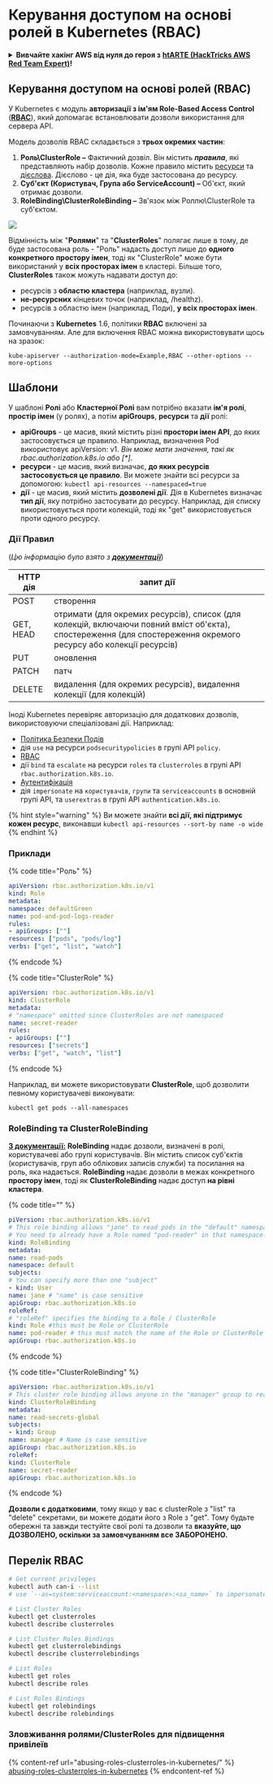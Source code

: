 # Керування доступом на основі ролей в Kubernetes (RBAC)

<details>

<summary><strong>Вивчайте хакінг AWS від нуля до героя з</strong> <a href="https://training.hacktricks.xyz/courses/arte"><strong>htARTE (HackTricks AWS Red Team Expert)</strong></a><strong>!</strong></summary>

Інші способи підтримки HackTricks:

* Якщо ви хочете побачити вашу **компанію рекламовану в HackTricks** або **завантажити HackTricks у форматі PDF**, перевірте [**ПЛАНИ ПІДПИСКИ**](https://github.com/sponsors/carlospolop)!
* Отримайте [**офіційний PEASS & HackTricks мерч**](https://peass.creator-spring.com)
* Відкрийте для себе [**Сім'ю PEASS**](https://opensea.io/collection/the-peass-family), нашу колекцію ексклюзивних [**NFT**](https://opensea.io/collection/the-peass-family)
* **Приєднуйтесь до** 💬 [**групи Discord**](https://discord.gg/hRep4RUj7f) або [**групи Telegram**](https://t.me/peass) або **слідкуйте** за мною на **Twitter** 🐦 [**@carlospolopm**](https://twitter.com/carlospolopm)**.**
* **Поділіться своїми хакерськими трюками, надсилайте PR до** [**HackTricks**](https://github.com/carlospolop/hacktricks) **і** [**HackTricks Cloud**](https://github.com/carlospolop/hacktricks-cloud) **репозиторіїв на GitHub**.

</details>

## Керування доступом на основі ролей (RBAC)

У Kubernetes є модуль **авторизації з ім'ям Role-Based Access Control** ([**RBAC**](https://kubernetes.io/docs/reference/access-authn-authz/rbac/)), який допомагає встановлювати дозволи використання для сервера API.

Модель дозволів RBAC складається з **трьох окремих частин**:

1. **Роль\ClusterRole ­–** Фактичний дозвіл. Він містить _**правила**_, які представляють набір дозволів. Кожне правило містить [ресурси](https://kubernetes.io/docs/reference/kubectl/overview/#resource-types) та [дієслова](https://kubernetes.io/docs/reference/access-authn-authz/authorization/#determine-the-request-verb). Дієслово - це дія, яка буде застосована до ресурсу.
2. **Суб'єкт (Користувач, Група або ServiceAccount) –** Об'єкт, який отримає дозволи.
3. **RoleBinding\ClusterRoleBinding –** Зв'язок між Роллю\ClusterRole та суб'єктом.

![](https://www.cyberark.com/wp-content/uploads/2018/12/rolebiding\_serviceaccount\_and\_role-1024x551.png)

Відмінність між "**Ролями**" та "**ClusterRoles**" полягає лише в тому, де буде застосована роль - "Роль" надасть доступ лише до **одного конкретного** **простору імен**, тоді як "ClusterRole" може бути використаний у **всіх просторах імен** в кластері. Більше того, **ClusterRoles** також можуть надавати доступ до:

* ресурсів з **областю кластера** (наприклад, вузли).
* **не-ресурсних** кінцевих точок (наприклад, /healthz).
* ресурсів з областю імен (наприклад, Поди), **у всіх просторах імен**.

Починаючи з **Kubernetes** 1.6, політики **RBAC** включені за замовчуванням. Але для включення RBAC можна використовувати щось на зразок:
```
kube-apiserver --authorization-mode=Example,RBAC --other-options --more-options
```
## Шаблони

У шаблоні **Ролі** або **Кластерної Ролі** вам потрібно вказати **ім'я ролі**, **простір імен** (у ролях), а потім **apiGroups**, **ресурси** та **дії** ролі:

* **apiGroups** - це масив, який містить різні **простори імен API**, до яких застосовується це правило. Наприклад, визначення Pod використовує apiVersion: v1. _Він може мати значення, такі як rbac.authorization.k8s.io або \[\*]_.
* **ресурси** - це масив, який визначає, **до яких ресурсів застосовується це правило**. Ви можете знайти всі ресурси за допомогою: `kubectl api-resources --namespaced=true`
* **дії** - це масив, який містить **дозволені дії**. Дія в Kubernetes визначає **тип дії**, яку потрібно застосувати до ресурсу. Наприклад, дія списку використовується проти колекцій, тоді як "get" використовується проти одного ресурсу.

### Дії Правил

(_Цю інформацію було взято з_ [_**документації**_](https://kubernetes.io/docs/reference/access-authn-authz/authorization/#determine-the-request-verb))

| HTTP дія | запит дії                                                                                                                                                  |
| --------- | ------------------------------------------------------------------------------------------------------------------------------------------------------------- |
| POST      | створення                                                                                                                                                        |
| GET, HEAD | отримати (для окремих ресурсів), список (для колекцій, включаючи повний вміст об'єкта), спостереження (для спостереження окремого ресурсу або колекції ресурсів) |
| PUT       | оновлення                                                                                                                                                        |
| PATCH     | патч                                                                                                                                                         |
| DELETE    | видалення (для окремих ресурсів), видалення колекції (для колекцій)                                                                                         |

Іноді Kubernetes перевіряє авторизацію для додаткових дозволів, використовуючи спеціалізовані дії. Наприклад:

* [Політика Безпеки Подів](https://kubernetes.io/docs/concepts/policy/pod-security-policy/)
* дія `use` на ресурси `podsecuritypolicies` в групі API `policy`.
* [RBAC](https://kubernetes.io/docs/reference/access-authn-authz/rbac/#privilege-escalation-prevention-and-bootstrapping)
* дії `bind` та `escalate` на ресурси `roles` та `clusterroles` в групі API `rbac.authorization.k8s.io`.
* [Аутентифікація](https://kubernetes.io/docs/reference/access-authn-authz/authentication/)
* дія `impersonate` на `користувачів`, `групи` та `serviceaccounts` в основній групі API, та `userextras` в групі API `authentication.k8s.io`.

{% hint style="warning" %}
Ви можете знайти **всі дії, які підтримує кожен ресурс**, виконавши `kubectl api-resources --sort-by name -o wide`
{% endhint %}

### Приклади

{% code title="Роль" %}
```yaml
apiVersion: rbac.authorization.k8s.io/v1
kind: Role
metadata:
namespace: defaultGreen
name: pod-and-pod-logs-reader
rules:
- apiGroups: [""]
resources: ["pods", "pods/log"]
verbs: ["get", "list", "watch"]
```
{% endcode %}

{% code title="ClusterRole" %}
```yaml
apiVersion: rbac.authorization.k8s.io/v1
kind: ClusterRole
metadata:
# "namespace" omitted since ClusterRoles are not namespaced
name: secret-reader
rules:
- apiGroups: [""]
resources: ["secrets"]
verbs: ["get", "watch", "list"]
```
{% endcode %}

Наприклад, ви можете використовувати **ClusterRole**, щоб дозволити певному користувачеві виконувати:
```
kubectl get pods --all-namespaces
```
### **RoleBinding та ClusterRoleBinding**

**[З документації:](https://kubernetes.io/docs/reference/access-authn-authz/rbac/#rolebinding-and-clusterrolebinding)** **RoleBinding** надає дозволи, визначені в ролі, користувачеві або групі користувачів. Він містить список суб'єктів (користувачів, груп або облікових записів служби) та посилання на роль, яка надається. **RoleBinding** надає дозволи в межах конкретного **простору імен**, тоді як **ClusterRoleBinding** надає доступ **на рівні кластера**.

{% code title="" %}
```yaml
piVersion: rbac.authorization.k8s.io/v1
# This role binding allows "jane" to read pods in the "default" namespace.
# You need to already have a Role named "pod-reader" in that namespace.
kind: RoleBinding
metadata:
name: read-pods
namespace: default
subjects:
# You can specify more than one "subject"
- kind: User
name: jane # "name" is case sensitive
apiGroup: rbac.authorization.k8s.io
roleRef:
# "roleRef" specifies the binding to a Role / ClusterRole
kind: Role #this must be Role or ClusterRole
name: pod-reader # this must match the name of the Role or ClusterRole you wish to bind to
apiGroup: rbac.authorization.k8s.io
```
{% endcode %}

{% code title="ClusterRoleBinding" %}
```yaml
apiVersion: rbac.authorization.k8s.io/v1
# This cluster role binding allows anyone in the "manager" group to read secrets in any namespace.
kind: ClusterRoleBinding
metadata:
name: read-secrets-global
subjects:
- kind: Group
name: manager # Name is case sensitive
apiGroup: rbac.authorization.k8s.io
roleRef:
kind: ClusterRole
name: secret-reader
apiGroup: rbac.authorization.k8s.io
```
{% endcode %}

**Дозволи є додатковими**, тому якщо у вас є clusterRole з "list" та "delete" секретами, ви можете додати його з Role з "get". Тому будьте обережні та завжди тестуйте свої ролі та дозволи та **вказуйте, що ДОЗВОЛЕНО, оскільки за замовчуванням все ЗАБОРОНЕНО.**

## **Перелік RBAC**
```bash
# Get current privileges
kubectl auth can-i --list
# use `--as=system:serviceaccount:<namespace>:<sa_name>` to impersonate a service account

# List Cluster Roles
kubectl get clusterroles
kubectl describe clusterroles

# List Cluster Roles Bindings
kubectl get clusterrolebindings
kubectl describe clusterrolebindings

# List Roles
kubectl get roles
kubectl describe roles

# List Roles Bindings
kubectl get rolebindings
kubectl describe rolebindings
```
### Зловживання ролями/ClusterRoles для підвищення привілеїв

{% content-ref url="abusing-roles-clusterroles-in-kubernetes/" %}
[abusing-roles-clusterroles-in-kubernetes](abusing-roles-clusterroles-in-kubernetes/)
{% endcontent-ref %}
